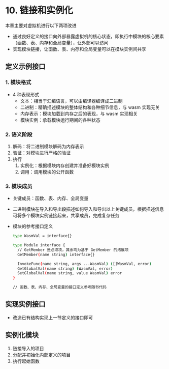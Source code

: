 # 10. 链接和实例化

本章主要对虚拟机进行以下两项改进
- 通过良好定义的接口向外部暴露虚拟机的核心状态，即执行中模块的核心要素（函数、表、内存和全局变量），让外部可以访问
- 实现模块链接，让函数、表、内存和全局变量可以在模块实例间共享

## 定义示例接口

### 1. 模块格式
- 4 种表现形式
  - 文本：相当于汇编语言，可以由编译器编译成二进制
  - 二进制：精确描述模块的整体结构和各种细节信息，与 wasm 实现无关
  - 内存表示：模块加载到内存之后的表现，与 wasm 实现相关
  - 模块实例：承载模块运行期间的各种状态

### 2. 语义阶段
1. 解码：将二进制模块解码为内存表示
2. 验证：对模块进行严格的验证
3. 执行
    1. 实例化：根据模块内存创建并准备好模块实例
    2. 调用：调用模块的公开函数

### 3. 模块成员
- 关键成员：函数、表、内存、全局变量
- 二进制模块在导入和导出段描述如何导入和导出以上关键成员，根据描述信息可将多个模块实例链接起来，共享成员，完成复杂任务
- 模块的参考接口定义

    ```bash
    type WasmVal = interface{}

    type Module interface {
      // GetMember 是必须项，其余均为基于 GetMember 的拓展项
      GetMember(name string) interface{}

      InvokeFunc(name string, args ...WasmVal) ([]WasmVal, error)
      GetGlobalVal(name string) (WasmVal, error)
      SetGlobalVal(name string, value WasmVal) error
    }

    // 函数、表、内存、全局变量的接口定义参考随书代码
    ```

## 实现实例接口
- 改造已有结构实现上一节定义的接口即可

## 实例化模块
1. 链接导入的项目
2. 分配并初始化内部定义的项目
3. 执行起始函数

